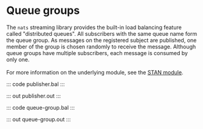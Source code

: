 # Queue groups

The `nats` streaming library provides the built-in load balancing
feature called "distributed queues". All subscribers with the
same queue name form the queue group.  As messages on the registered
subject are published, one member of the group is chosen randomly
to receive the message. Although queue groups have multiple subscribers,
each message is consumed by only one.<br/><br/>
For more information on the underlying module, 
see the [STAN module](https://docs.central.ballerina.io/ballerinax/stan/latest).

::: code publisher.bal :::

::: out publisher.out :::

::: code queue-group.bal :::

::: out queue-group.out :::